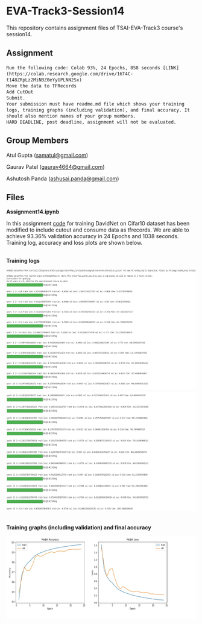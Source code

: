 # EVA-Track3-Session14
This repository contains assignment files of TSAI-EVA-Track3 course's session14.

## Assignment

    Run the following code: Colab 93%, 24 Epochs, 858 seconds [LINK](https://colab.research.google.com/drive/16T4C-t148ZRpLz2MiNBZ0eYyGPLNN2Sx)
    Move the data to TFRecords
    Add CutOut
    Submit. 
    Your submission must have readme.md file which shows your training logs, training graphs (including validation), and final accuracy. It should also mention names of your group members. 
    HARD DEADLINE, post deadline, assignment will not be evaluated. 


## Group Members

Atul Gupta (samatul@gmail.com)

Gaurav Patel (gaurav4664@gmail.com)

Ashutosh Panda (ashusai.panda@gmail.com)


## Files

**Assignment14.ipynb**

In this assignment  [code](https://colab.research.google.com/drive/16T4C-t148ZRpLz2MiNBZ0eYyGPLNN2Sx) for training DavidNet on Cifar10 dataset has been modified to include cutout and consume data as tfrecords.
We are able to achieve 93.36% validation accuracy in 24 Epochs and 1038 seconds. Training log, accuracy and loss plots are shown below.

<br><b>Training logs</b></br>

<img src="Capture.JPG"  height="320" width="520">

<img src="Capture1.JPG"  height="320" width="520">



<br><b>Training graphs (including validation) and final accuracy</b></br>



<img src="CaptureAcu.JPG"  height="220" width="520">
